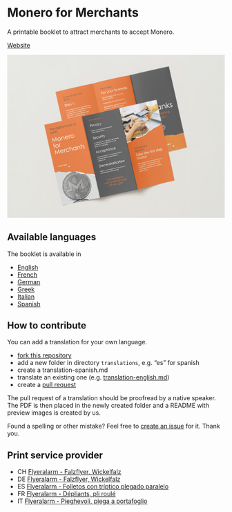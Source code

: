 # Monero for Merchants

A printable booklet to attract merchants to accept Monero.

[Website](https://aschmidt1024.github.io/monero-for-merchants-booklet/)

![Page One](translations/en/images/Screenshot%202023-09-02%20at%2009.10.59.png)

## Available languages

The booklet is available in

- [English](/translations/en/README.md)
- [French](/translations/fr/README.md)
- [German](/translations/de/README.md)
- [Greek](/translations/el/README.md)
- [Italian](/translations/it/README.md)
- [Spanish](/translations/es/README.md)
## How to contribute

You can add a translation for your own language. 

- [fork this repository](https://github.com/ASchmidt1024/monero-for-merchants-booklet/fork)
- add a new folder in directory `translations`, e.g. “es” for spanish
- create a translation-spanish.md
- translate an existing one (e.g. [translation-english.md](/translations/en/translation-english.md))
- create a [pull request](https://docs.github.com/en/pull-requests/collaborating-with-pull-requests/proposing-changes-to-your-work-with-pull-requests/creating-a-pull-request?tool=webui)

The pull request of a translation should be proofread by a native speaker. The PDF is then placed in the newly created folder and a README with preview images is created by us.

Found a spelling or other mistake? Feel free to [create an issue](https://github.com/ASchmidt1024/monero-for-merchants-booklet/issues/new/choose) for it. Thank you.

## Print service provider

- CH [Flyeralarm - Falzflyer, Wickelfalz](https://www.flyeralarm.com/ch/p/falzflyerfaltblaetter-wickelfalz-4340066.html)
- DE [Flyeralarm - Falzflyer, Wickelfalz](https://www.flyeralarm.com/de/p/faltblaetter-wickelfalz-4340066.html)
- ES [Flyeralarm - Folletos con tríptico plegado paralelo](https://www.flyeralarm.com/es/p/folletos-con-triptico-plegado-paralelo-4340066.html)
- FR [Flyeralarm - Dépliants, pli roulé](https://www.flyeralarm.com/fr/p/depliants-pli-roule-4340066.html)
- IT [Flyeralarm - Pieghevoli, piega a portafoglio](https://www.flyeralarm.com/it/p/pieghevoli-piega-a-portafoglio-4340066.html)

